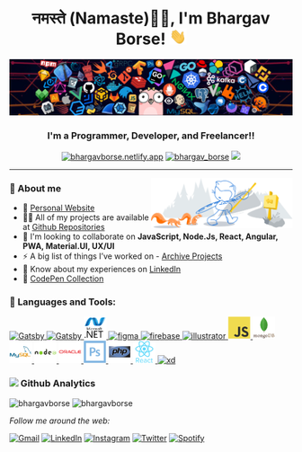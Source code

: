 <h1 align="center"> नमस्ते (Namaste)🙏🏻, I'm Bhargav Borse! <img src="https://raw.githubusercontent.com/BhargavBorse/BhargavBorse/main/asset/Hi.gif" width="30"> </h1>
<!-- <img src="https://user-images.githubusercontent.com/54361799/108709847-4409a300-7539-11eb-8481-274ec80833a1.png" style='margin-right:"1200px";margin-left:250px;'/> -->
<img src="https://raw.githubusercontent.com/BhargavBorse/BhargavBorse/main/asset/header_1.png"/>
<h3 align="center">I'm a Programmer, Developer, and Freelancer!!</h3>

<p align="center"> 
<a href="https://bhargavborse.netlify.app/" target="_blank"><img src="https://img.shields.io/website?label=bhargavborse.netlify.app&style=for-the-badge&up_color=9FEF00&url=https%3A%2F%2Fbhargavborse.netlify.app/" alt="bhargavborse.netlify.app" /></a>
<a href="https://twitter.com/bhargav_borse" target="blank"><img src="https://img.shields.io/twitter/follow/bhargav_borse?logo=twitter&style=for-the-badge" alt="bhargav_borse" /></a>
<a href="https://www.linkedin.com/in/bhargavborse/"><img src="https://img.shields.io/badge/-Bhargav%20Borse-0077B5?style=for-the-badge&logo=Linkedin&logoColor=white"/></a>
</p>
<hr>

<img width="50%" align="right" alt="Github Image" src="https://raw.githubusercontent.com/BhargavBorse/BhargavBorse/1e3ad55a2435d6f565b5476cc36b2ed972204a2f/asset/git-header.svg" />

<h3> 🧑 About me </h3>

- 🌱 [Personal Website](https://bhargavborse.netlify.app/)
- 👨‍💻 All of my projects are available at [Github Repositories](https://github.com/BhargavBorse?tab=repositories)
- 👯 I'm looking to collaborate on **JavaScript, Node.Js, React, Angular, PWA, Material.UI, UX/UI**
- ⚡ A big list of things I’ve worked on - [Archive Projects](https://bhargavborse.netlify.app/archive/)
- 📄 Know about my experiences on [LinkedIn](https://www.linkedin.com/in/bhargav-borse-041697/)
- 🔭 [CodePen Collection](https://codepen.io/bhargavborse)


<h3 align="left">📙 Languages and Tools:</h3>
<p align="left"><a href="https://www.gatsbyjs.com/" target="_blank"> <img src="https://www.gatsbyjs.com/Gatsby-Monogram.svg" alt="Gatsby" width="40" height="40"/> </a> <a href="https://angular.io/" target="_blank"> <img src="https://upload.wikimedia.org/wikipedia/commons/c/cf/Angular_full_color_logo.svg" alt="Gatsby" width="40" height="40"/> </a> <a href="https://dotnet.microsoft.com/" target="_blank"> <img src="https://raw.githubusercontent.com/devicons/devicon/master/icons/dot-net/dot-net-original-wordmark.svg" alt="dotnet" width="40" height="40"/> </a> <a href="https://www.figma.com/" target="_blank"> <img src="https://www.vectorlogo.zone/logos/figma/figma-icon.svg" alt="figma" width="40" height="40"/> </a> <a href="https://firebase.google.com/" target="_blank"> <img src="https://www.vectorlogo.zone/logos/firebase/firebase-icon.svg" alt="firebase" width="40" height="40"/> </a><a href="https://www.adobe.com/in/products/illustrator.html" target="_blank"> <img src="https://www.vectorlogo.zone/logos/adobe_illustrator/adobe_illustrator-icon.svg" alt="illustrator" width="40" height="40"/> </a> <a href="https://developer.mozilla.org/en-US/docs/Web/JavaScript" target="_blank"> <img src="https://raw.githubusercontent.com/devicons/devicon/master/icons/javascript/javascript-original.svg" alt="javascript" width="40" height="40"/> </a> <a href="https://www.mongodb.com/" target="_blank"> <img src="https://raw.githubusercontent.com/devicons/devicon/master/icons/mongodb/mongodb-original-wordmark.svg" alt="mongodb" width="40" height="40"/> </a> <a href="https://www.mysql.com/" target="_blank"> <img src="https://raw.githubusercontent.com/devicons/devicon/master/icons/mysql/mysql-original-wordmark.svg" alt="mysql" width="40" height="40"/> </a> <a href="https://nodejs.org" target="_blank"> <img src="https://raw.githubusercontent.com/devicons/devicon/master/icons/nodejs/nodejs-original-wordmark.svg" alt="nodejs" width="40" height="40"/> </a> <a href="https://www.oracle.com/" target="_blank"> <img src="https://raw.githubusercontent.com/devicons/devicon/master/icons/oracle/oracle-original.svg" alt="oracle" width="40" height="40"/> </a> <a href="https://www.photoshop.com/en" target="_blank"> <img src="https://raw.githubusercontent.com/devicons/devicon/master/icons/photoshop/photoshop-line.svg" alt="photoshop" width="40" height="40"/> </a> <a href="https://www.php.net" target="_blank"> <img src="https://raw.githubusercontent.com/devicons/devicon/master/icons/php/php-original.svg" alt="php" width="40" height="40"/> </a> <a href="https://reactjs.org/" target="_blank"> <img src="https://raw.githubusercontent.com/devicons/devicon/master/icons/react/react-original-wordmark.svg" alt="react" width="40" height="40"/> </a> <a href="https://www.adobe.com/products/xd.html" target="_blank"> <img src="https://cdn.worldvectorlogo.com/logos/adobe-xd.svg" alt="xd" width="40" height="40"/> </a> </p>

<h3><img height="20px" src="https://user-images.githubusercontent.com/50364832/143619165-74c703be-b3a3-4902-9563-07928511c2bc.gif" /> Github Analytics</h3>

<p><img width="49%" src="https://github-readme-stats.vercel.app/api?username=bhargavborse&show_icons=true&locale=en" alt="bhargavborse" />
<img width="49%" src="https://github-readme-streak-stats.herokuapp.com/?user=bhargavborse&" alt="bhargavborse" />
</p>

<i>Follow me around the web:</i><br>

[![Gmail](https://img.shields.io/badge/-Gmail-c14438?style=flat&logo=Gmail&logoColor=white)](mailto:bhargav.borse4@gmail.com)
<a href="https://www.linkedin.com/in/bhargavborse" target="_blank"><img src="https://img.shields.io/badge/LinkedIn-%230077B5.svg?&style=flat-square&logo=linkedin&logoColor=white" alt="LinkedIn"></a>
<a href="https://www.instagram.com/bhargav.borse" target="_blank"><img src="https://img.shields.io/badge/Instagram-%23E4405F.svg?&style=flat-square&logo=instagram&logoColor=white" alt="Instagram"></a>
<a href="https://twitter.com/bhargav_borse" target="_blank"><img src="https://img.shields.io/badge/Twitter-%231DA1F2.svg?&style=flat-square&logo=twitter&logoColor=white" alt="Twitter"></a>
<a href="https://open.spotify.com/user/31b4r43qud72vri7ifafn5cm5ggq" target="_blank"><img src="https://img.shields.io/badge/Spotify-%231ED760.svg?&style=flat-square&logo=spotify&logoColor=white" alt="Spotify"></a>



<!--
**BhargavBorse/BhargavBorse** is a ✨ _special_ ✨ repository because its `README.md` (this file) appears on your GitHub profile.

Here are some ideas to get you started:

- 🔭 I’m currently working on ...
- 🌱 I’m currently learning ...
- 👯 I’m looking to collaborate on ...
- 🤔 I’m looking for help with ...
- 💬 Ask me about ...
- 📫 How to reach me: ...
- 😄 Pronouns: ...
- ⚡ Fun fact: ...
-->

